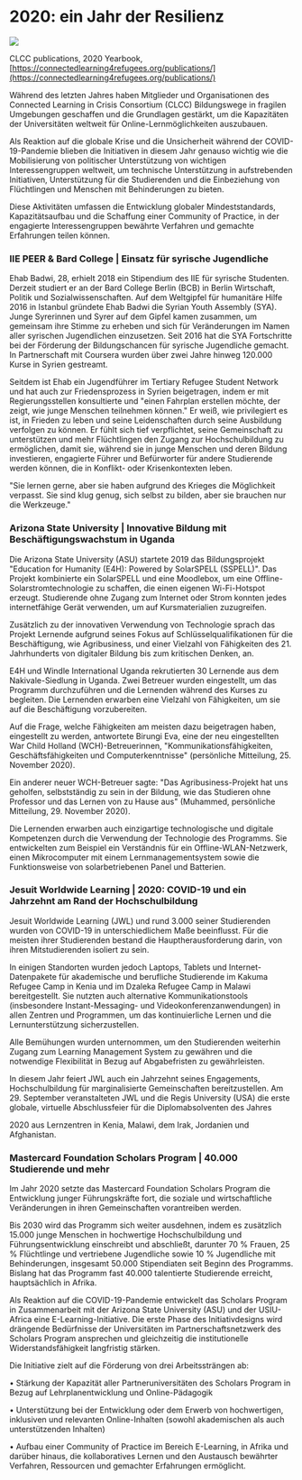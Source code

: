 # **2020: ein Jahr der Resilienz**

![](https://images.prismic.io/syntia/2cd0b4bf-183e-400c-a0d5-ed470887bef2_screenshot-2021-07-21-at-15.32.20.png?auto=compress,format)

CLCC publications, 2020 Yearbook, [https://connectedlearning4refugees.org/publications/](https://connectedlearning4refugees.org/publications/)

Während des letzten Jahres haben Mitglieder und Organisationen des Connected Learning in Crisis Consortium (CLCC) Bildungswege in fragilen Umgebungen geschaffen und die Grundlagen gestärkt, um die Kapazitäten der Universitäten weltweit für Online-Lernmöglichkeiten auszubauen.

Als Reaktion auf die globale Krise und die Unsicherheit während der COVID-19-Pandemie blieben die Initiativen in diesem Jahr genauso wichtig wie die Mobilisierung von politischer Unterstützung von wichtigen Interessengruppen weltweit, um technische Unterstützung in aufstrebenden Initiativen, Unterstützung für die Studierenden und die Einbeziehung von Flüchtlingen und Menschen mit Behinderungen zu bieten.

Diese Aktivitäten umfassen die Entwicklung globaler Mindeststandards, Kapazitätsaufbau und die Schaffung einer Community of Practice, in der engagierte Interessengruppen bewährte Verfahren und gemachte Erfahrungen teilen können.

### **IIE PEER & Bard College | Einsatz für syrische Jugendliche**

Ehab Badwi, 28, erhielt 2018 ein Stipendium des IIE für syrische Studenten. Derzeit studiert er an der Bard College Berlin (BCB) in Berlin Wirtschaft, Politik und Sozialwissenschaften. Auf dem Weltgipfel für humanitäre Hilfe 2016 in Istanbul gründete Ehab Badwi die Syrian Youth Assembly (SYA). Junge Syrerinnen und Syrer auf dem Gipfel kamen zusammen, um gemeinsam ihre Stimme zu erheben und sich für Veränderungen im Namen aller syrischen Jugendlichen einzusetzen. Seit 2016 hat die SYA Fortschritte bei der Förderung der Bildungschancen für syrische Jugendliche gemacht. In Partnerschaft mit Coursera wurden über zwei Jahre hinweg 120.000 Kurse in Syrien gestreamt.

Seitdem ist Ehab ein Jugendführer im Tertiary Refugee Student Network und hat auch zur Friedensprozess in Syrien beigetragen, indem er mit Regierungsstellen konsultierte und "einen Fahrplan erstellen möchte, der zeigt, wie junge Menschen teilnehmen können." Er weiß, wie privilegiert es ist, in Frieden zu leben und seine Leidenschaften durch seine Ausbildung verfolgen zu können. Er fühlt sich tief verpflichtet, seine Gemeinschaft zu unterstützen und mehr Flüchtlingen den Zugang zur Hochschulbildung zu ermöglichen, damit sie, während sie in junge Menschen und deren Bildung investieren, engagierte Führer und Befürworter für andere Studierende werden können, die in Konflikt- oder Krisenkontexten leben.

"Sie lernen gerne, aber sie haben aufgrund des Krieges die Möglichkeit verpasst. Sie sind klug genug, sich selbst zu bilden, aber sie brauchen nur die Werkzeuge."

### **Arizona State University | Innovative Bildung mit Beschäftigungswachstum in Uganda**

Die Arizona State University (ASU) startete 2019 das Bildungsprojekt "Education for Humanity (E4H): Powered by SolarSPELL (SSPELL)". Das Projekt kombinierte ein SolarSPELL und eine Moodlebox, um eine Offline-Solarstromtechnologie zu schaffen, die einen eigenen Wi-Fi-Hotspot erzeugt. Studierende ohne Zugang zum Internet oder Strom konnten jedes internetfähige Gerät verwenden, um auf Kursmaterialien zuzugreifen.

Zusätzlich zu der innovativen Verwendung von Technologie sprach das Projekt Lernende aufgrund seines Fokus auf Schlüsselqualifikationen für die Beschäftigung, wie Agribusiness, und einer Vielzahl von Fähigkeiten des 21. Jahrhunderts von digitaler Bildung bis zum kritischen Denken, an.

E4H und Windle International Uganda rekrutierten 30 Lernende aus dem Nakivale-Siedlung in Uganda. Zwei Betreuer wurden eingestellt, um das Programm durchzuführen und die Lernenden während des Kurses zu begleiten. Die Lernenden erwarben eine Vielzahl von Fähigkeiten, um sie auf die Beschäftigung vorzubereiten.

Auf die Frage, welche Fähigkeiten am meisten dazu beigetragen haben, eingestellt zu werden, antwortete Birungi Eva, eine der neu eingestellten War Child Holland (WCH)-Betreuerinnen, "Kommunikationsfähigkeiten, Geschäftsfähigkeiten und Computerkenntnisse" (persönliche Mitteilung, 25. November 2020).

Ein anderer neuer WCH-Betreuer sagte: "Das Agribusiness-Projekt hat uns geholfen, selbstständig zu sein in der Bildung, wie das Studieren ohne Professor und das Lernen von zu Hause aus" (Muhammed, persönliche Mitteilung, 29. November 2020).

Die Lernenden erwarben auch einzigartige technologische und digitale Kompetenzen durch die Verwendung der Technologie des Programms. Sie entwickelten zum Beispiel ein Verständnis für ein Offline-WLAN-Netzwerk, einen Mikrocomputer mit einem Lernmanagementsystem sowie die Funktionsweise von solarbetriebenen Panel und Batterien.

### **Jesuit Worldwide Learning | 2020: COVID-19 und ein Jahrzehnt am Rand der Hochschulbildung**

Jesuit Worldwide Learning (JWL) und rund 3.000 seiner Studierenden wurden von COVID-19 in unterschiedlichem Maße beeinflusst. Für die meisten ihrer Studierenden bestand die Hauptherausforderung darin, von ihren Mitstudierenden isoliert zu sein.

In einigen Standorten wurden jedoch Laptops, Tablets und Internet-Datenpakete für akademische und berufliche Studierende im Kakuma Refugee Camp in Kenia und im Dzaleka Refugee Camp in Malawi bereitgestellt. Sie nutzten auch alternative Kommunikationstools (insbesondere Instant-Messaging- und Videokonferenzanwendungen) in allen Zentren und Programmen, um das kontinuierliche Lernen und die Lernunterstützung sicherzustellen.

Alle Bemühungen wurden unternommen, um den Studierenden weiterhin Zugang zum Learning Management System zu gewähren und die notwendige Flexibilität in Bezug auf Abgabefristen zu gewährleisten.

In diesem Jahr feiert JWL auch ein Jahrzehnt seines Engagements, Hochschulbildung für marginalisierte Gemeinschaften bereitzustellen. Am 29. September veranstalteten JWL und die Regis University (USA) die erste globale, virtuelle Abschlussfeier für die Diplomabsolventen des Jahres

2020 aus Lernzentren in Kenia, Malawi, dem Irak, Jordanien und Afghanistan.

### **Mastercard Foundation Scholars Program | 40.000 Studierende und mehr**

Im Jahr 2020 setzte das Mastercard Foundation Scholars Program die Entwicklung junger Führungskräfte fort, die soziale und wirtschaftliche Veränderungen in ihren Gemeinschaften vorantreiben werden.

Bis 2030 wird das Programm sich weiter ausdehnen, indem es zusätzlich 15.000 junge Menschen in hochwertige Hochschulbildung und Führungsentwicklung einschreibt und abschließt, darunter 70 % Frauen, 25 % Flüchtlinge und vertriebene Jugendliche sowie 10 % Jugendliche mit Behinderungen, insgesamt 50.000 Stipendiaten seit Beginn des Programms. Bislang hat das Programm fast 40.000 talentierte Studierende erreicht, hauptsächlich in Afrika.

Als Reaktion auf die COVID-19-Pandemie entwickelt das Scholars Program in Zusammenarbeit mit der Arizona State University (ASU) und der USIU-Africa eine E-Learning-Initiative. Die erste Phase des Initiativdesigns wird drängende Bedürfnisse der Universitäten im Partnerschaftsnetzwerk des Scholars Program ansprechen und gleichzeitig die institutionelle Widerstandsfähigkeit langfristig stärken.

Die Initiative zielt auf die Förderung von drei Arbeitssträngen ab:

• Stärkung der Kapazität aller Partneruniversitäten des Scholars Program in Bezug auf Lehrplanentwicklung und Online-Pädagogik

• Unterstützung bei der Entwicklung oder dem Erwerb von hochwertigen, inklusiven und relevanten Online-Inhalten (sowohl akademischen als auch unterstützenden Inhalten)

• Aufbau einer Community of Practice im Bereich E-Learning, in Afrika und darüber hinaus, die kollaboratives Lernen und den Austausch bewährter Verfahren, Ressourcen und gemachter Erfahrungen ermöglicht.